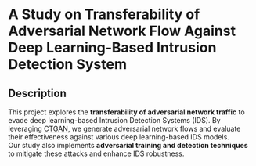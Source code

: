 # A Study on Transferability of Adversarial Network Flow Against Deep Learning-Based Intrusion Detection System
## Description
This project explores the **transferability of adversarial network traffic** to evade deep learning-based Intrusion Detection Systems (IDS). By leveraging [CTGAN](https://github.com/sdv-dev/CTGAN), we generate adversarial network flows and evaluate their effectiveness against various deep learning-based IDS models.  
Our study also implements **adversarial training and detection techniques** to mitigate these attacks and enhance IDS robustness.  

